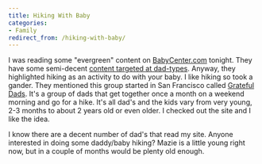 ```yaml
---
title: Hiking With Baby
categories:
- Family
redirect_from: /hiking-with-baby/
---
```


I was reading some "evergreen" content on [BabyCenter.com](http://www.babycenter.com/) tonight. They have some semi-decent [content targeted at dad-types](http://www.babycenter.com/dads/). Anyway, they highlighted hiking as an activity to do with your baby. I like hiking so took a gander.
They mentioned this group started in San Francisco called [Grateful Dads](http://www.gratefuldads.com/missionstatement.html).
It's a group of dads that get together once a month on a weekend
morning and go for a hike. It's all dad's and the kids vary from very
young, 2-3 months to about 2 years old or even older. I checked out the
site and I like the idea.

I know there are a decent number of dad's that read my site. Anyone
interested in doing some daddy/baby hiking? Mazie is a little young
right now, but in a couple of months would be plenty old enough.
